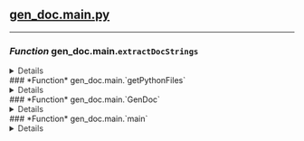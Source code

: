 ## [gen_doc.main.py](gen_doc\main)
---
### *Function* gen_doc.main.`extractDocStrings`
<details style='color: #333333'><summary>Details</summary>

Uses the ast module to extract DocStrings
from a Python file.

Args:
    filepath (str): path to a Python file (*precondition: filepath is a valid .py file*)

    parent (str): the top-level directory to use. Defaults to None.

    classSections (bool): create collapsible sections for classes. Defaults to False.

    methodSections (bool): create collapsible sections for class methods. Defaults to False.

    funcSections (bool): create collapsible sections for functions. Defaults to False.

    fileHeaders (bool): add filename and relative path before it's classes and functions. Defaults to False.
Returns:
    str: A markdown-ready string containing the filename,
    and function name + DocString pairs in
    the following format:

    ## <filename>
    ---
    ### <function name>
    <function DocString>
    ...

    None: Used to signal the ommittance of the file from the docs,
    only returned when no functions were found
</details>### *Function* gen_doc.main.`getPythonFiles`
<details style='color: #333333'><summary>Details</summary>

Gets all .py files in the current directory & filters with the standard .gitignore

Args:
    parent (str): the top-level directory to use. Defaults to None.

Returns:
    list: a list of str objects representing a path to a .py file
</details>### *Function* gen_doc.main.`GenDoc`
<details style='color: #333333'><summary>Details</summary>

Converts parsed arguments into logic for targeting Python
files (validates them) and generating/writing to the target
output file.

Args:
    args (Namespace): arguments from ArgParser
</details>### *Function* gen_doc.main.`main`
<details style='color: #333333'><summary>Details</summary>

Creates argument parser and calls GenDoc
</details>
